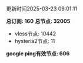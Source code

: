 更新时间2025-03-23 09:01:11

**总订阅: 160**
**总节点: 32005**
- vless节点: 10442
- hysteria2节点: 11

**google ping有效节点: 606**
